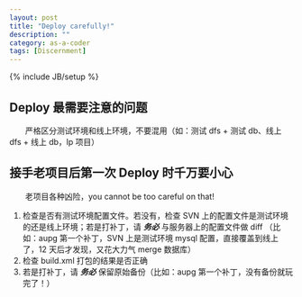 ```yaml
---
layout: post
title: "Deploy carefully!"
description: ""
category: as-a-coder
tags: [Discernment]
---
```

{% include JB/setup %}

## Deploy 最需要注意的问题 ##

　　严格区分测试环境和线上环境，不要混用（如：测试 dfs + 测试 db、线上 dfs + 线上 db，lp 项目）

## 接手老项目后第一次 Deploy 时千万要小心 ##

　　老项目各种凶险，you cannot be too careful on that!

1. 检查是否有测试环境配置文件。若没有，检查 SVN 上的配置文件是测试环境的还是线上环境；若是打补丁，请 _**务必**_ 与服务器上的配置文件做 diff （比如：aupg 第一个补丁，SVN 上是测试环境 mysql 配置，直接覆盖到线上了，12 天后才发现，又花大力气 merge 数据库）
2. 检查 build.xml 打包的结果是否正确
3. 若是打补丁，请 _**务必**_ 保留原始备份（比如：aupg 第一个补丁，没有备份就玩完了！）
